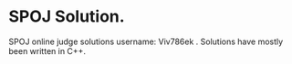 # SPOJ Solution.

SPOJ online judge solutions
username: Viv786ek
.
Solutions have mostly been written in C++. 
